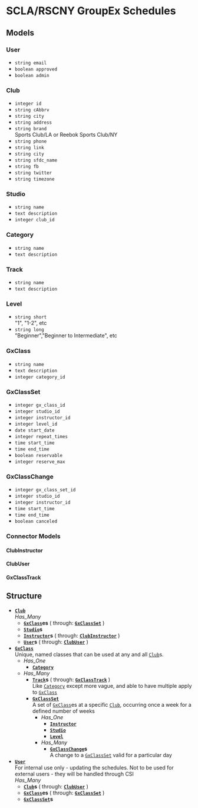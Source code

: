 # SCLA/RSCNY GroupEx Schedules

## Models

### User
- `string email`
- `boolean approved`
- `boolean admin`

### Club
- `integer id`
- `string cAbbrv`
- `string city`
- `string address`
- `string brand`  
  Sports Club/LA or Reebok Sports Club/NY
- `string phone`
- `string link`
- `string city`
- `string sfdc_name`
- `string fb`
- `string twitter`
- `string timezone`

### Studio
- `string name`
- `text description`
- `integer club_id`

### Category
- `string name`
- `text description`

### Track
- `string name`
- `text description`

### Level
- `string short`  
  "1", "1-2", etc
- `string long`  
  "Beginner","Beginner to Intermediate", etc

### GxClass
- `string name`
- `text description`
- `integer category_id`

### GxClassSet
- `integer gx_class_id`
- `integer studio_id`
- `integer instructor_id`
- `integer level_id`
- `date start_date`
- `integer repeat_times`
- `time start_time`
- `time end_time`
- `boolean reservable`
- `integer reserve_max`

### GxClassChange
- `integer gx_class_set_id`
- `integer studio_id`
- `integer instructor_id`
- `time start_time`
- `time end_time`
- `boolean canceled`

### Connector Models

#### ClubInstructor
#### ClubUser
#### GxClassTrack

## Structure
- **[`Club`](#club)**  
    *Has_Many*
    - **[`GxClass`](#gxclass)es** ( through: **[`GxClassSet`](#gxclassset)** )
    - **[`Studio`](#studio)s**
    - **[`Instructor`](#instructor)s** ( through: **[`ClubInstructor`](#clubinstructor)** )
    - **[`User`](#user)s** ( through: **[`ClubUser`](#clubuser)** )
- **[`GxClass`](#gxclass)**  
    Unique, named classes that can be used at any and all [`Club`](#club)s.  
    - *Has_One*
        - **[`Category`](#category)**
    - *Has_Many*
        - **[`Track`](#track)s** ( through: **[`GxClassTrack`](#gxclasstrack)** )  
          Like [`Category`](#category) except more vague, and able to have multiple apply to [`GxClass`](#gxclass)
        - **[`GxClassSet`](#gxclassset)**  
            A set of [`GxClass`](#gxclass)es at a specific [`Club`](#club), occurring once a week for a defined number of weeks  
            - *Has_One*
                - **[`Instructor`](#instructor)**
                - **[`Studio`](#studio)**
                - **[`Level`](#level)**
            - *Has_Many*
                - **[`GxClassChange`](#gxclasschange)s**  
                  A change to a [`GxClassSet`](#gxclassset) valid for a particular day
- **[`User`](#user)**  
    For internal use only - updating the schedules. Not to be used for external users - they will be handled through CSI  
    *Has_Many*
    - **[`Club`](#club)s** ( through: **[`ClubUser`](#clubuser)** )
    - **[`GxClass`](#gxclass)es** ( through: **[`GxClassSet`](#gxclassset)** )
    - **[`GxClassSet`](#gxclassset)s**
